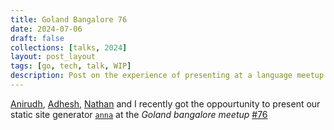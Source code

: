 ```yaml
---
title: Goland Bangalore 76
date: 2024-07-06
draft: false
collections: [talks, 2024]
layout: post_layout
tags: [go, tech, talk, WIP]
description: Post on the experience of presenting at a language meetup for the first time
---
```


[Anirudh](https://github.com/anirudhsudhir), [Adhesh](https://www.linkedin.com/in/adhesh-athrey-3a67391b6/), [Nathan](https://github.com/polarhive) and I recently got the oppourtunity to present our static site generator [`anna`](https://anna-docs.netlify.app) at the *Goland bangalore meetup* [#76](https://www.meetup.com/golang-bangalore/events/301697429/)
